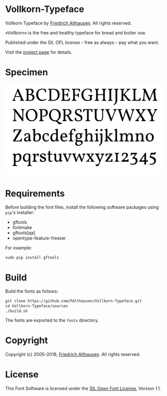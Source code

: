# Vollkorn-Typeface
Vollkorn Typeface by [Friedrich Althausen](http://friedrichalthausen.de). All rights reserved.

»Vollkorn« is the free and healthy typeface for bread and butter use.

Published under the SIL OFL license – free as always – pay what you want.

Visit the [project page](https://vollkorn-typeface.com) for details.

# Specimen

![Vollkorn Specimen](sources/vollkorn-specimen.png)

# Requirements

Before building the font files, install the following software packages using `pip`'s installer:

* gftools
* fontmake
* gftools[qa]
* opentype-feature-freezer

For example:

    sudo pip install gftools

# Build

Build the fonts as follows:

    git clone https://github.com/FAlthausen/Vollkorn-Typeface.git
    cd Vollkorn-Typeface/sources
    ./build.sh

The fonts are exported to the `fonts` directory.

# Copyright

Copyright (c) 2005–2018, [Friedrich Althausen](http://friedrichalthausen.de). All rights reserved.

# License

This Font Software is licensed under the [SIL Open Font License](http://scripts.sil.org/OFL), Version 1.1.
